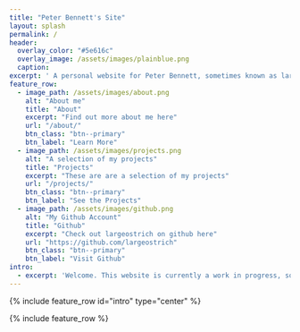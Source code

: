 ```yaml
---
title: "Peter Bennett's Site"
layout: splash
permalink: /
header:
  overlay_color: "#5e616c"
  overlay_image: /assets/images/plainblue.png
  caption:
excerpt: ' A personal website for Peter Bennett, sometimes known as largeostrich/thelargeostrich online. Currently studying Mining Engineering at Camborne School of Mines. I am very much not a web designer.'
feature_row:
  - image_path: /assets/images/about.png
    alt: "About me"
    title: "About"
    excerpt: "Find out more about me here"
    url: "/about/"
    btn_class: "btn--primary"
    btn_label: "Learn More"
  - image_path: /assets/images/projects.png
    alt: "A selection of my projects"
    title: "Projects"
    excerpt: "These are are a selection of my projects"
    url: "/projects/"
    btn_class: "btn--primary"
    btn_label: "See the Projects"
  - image_path: /assets/images/github.png
    alt: "My Github Account"
    title: "Github"
    excerpt: "Check out largeostrich on github here"
    url: "https://github.com/largeostrich"
    btn_class: "btn--primary"
    btn_label: "Visit Github"
intro:
  - excerpt: 'Welcome. This website is currently a work in progress, some things may be broken.'
---
```


{% include feature_row id="intro" type="center" %}

{% include feature_row %}
